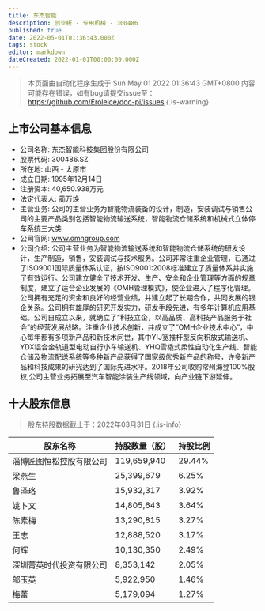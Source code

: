 ```yaml
---
title: 东杰智能
description: 创业板 - 专用机械 - 300486
published: true
date: 2022-05-01T01:36:43.000Z
tags: stock
editor: markdown
dateCreated: 2022-01-01T00:00:00.000Z
---
```


> 本页面由自动化程序生成于 Sun May 01 2022 01:36:43 GMT+0800
> 内容可能存在错误，如有bug请提交issue至：https://github.com/Eroleice/doc-pi/issues
{.is-warning}

## 上市公司基本信息
- 公司名称: 东杰智能科技集团股份有限公司
- 股票代码: 300486.SZ
- 所在地: 山西 - 太原市
- 成立日期: 1995年12月14日
- 注册资本: 40,650.938万元
- 法定代表人: 蔺万焕
- 主营业务: 公司的主营业务为智能物流装备的设计，制造，安装调试与销售公司的主要产品类别包括智能物流输送系统，智能物流仓储系统和机械式立体停车系统三大类
- 公司官网: www.omhgroup.com
- 公司介绍: 公司主营业务为智能物流输送系统和智能物流仓储系统的研发设计，生产制造，销售，安装调试与技术服务。公司非常注重企业管理，已通过了ISO9001国际质量体系认证，按ISO9001:2008标准建立了质量体系并实施了有效运行。公司建立健全了技术开发、生产、安全和企业管理等方面的规章制度，建立了适合企业发展的《OMH管理模式》，使企业进入了程序化管理。公司拥有充足的资金和良好的经营业绩，并建立起了长期合作，共同发展的银企关系。公司拥有雄厚的研究开发实力，研发手段先进，有多年计算机应用基础。公司自成立以来，就确立了“科技立企，以高品质、高科技产品服务于社会”的经营发展战略。注重企业技术创新，并成立了“OMH企业技术中心”，中心每年都有多项新产品和新技术问世，其中YIJ宽推杆型反向积放式输送机、YDX铝合金轨道型电动自行小车输送机、YHQ雪橇式柔性自动化生产线、智能仓储及物流配送系统等多种新产品获得了国家级优秀新产品的称号，许多新产品和科技成果的研究达到了国际先进水平。2018年公司收购常州海登100%股权,公司主营业务拓展至汽车智能涂装生产线领域，向产业链下游延伸。


## 十大股东信息
> 股东持股数据截止于：2022年03月31日
{.is-info}

| 股东名称 | 持股数量（股） | 持股比例 |
| --- | --- | --- |
| 淄博匠图恒松控股有限公司 | 119,659,940 | 29.44% |
| 梁燕生 | 25,399,679 | 6.25% |
| 鲁泽珞 | 15,932,317 | 3.92% |
| 姚卜文 | 14,805,643 | 3.64% |
| 陈素梅 | 13,290,815 | 3.27% |
| 王志 | 12,888,520 | 3.17% |
| 何辉 | 10,130,350 | 2.49% |
| 深圳菁英时代投资有限公司 | 8,353,142 | 2.05% |
| 邬玉英 | 5,922,950 | 1.46% |
| 梅蕾 | 5,179,094 | 1.27% |




